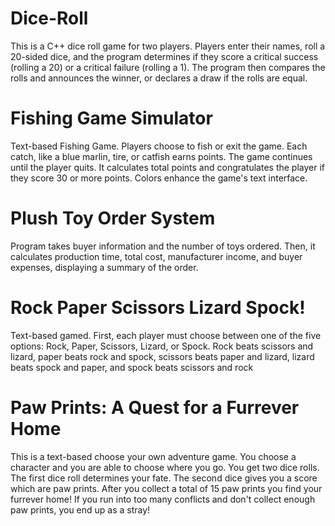 # Dice-Roll
This is a C++ dice roll game for two players. Players enter their names, roll a 20-sided dice, 
and the program determines if they score a critical success (rolling a 20) or a critical failure (rolling a 1). 
The program then compares the rolls and announces the winner, or declares a draw if the rolls are equal. 

# Fishing Game Simulator
Text-based Fishing Game. Players choose to fish or exit the game. Each catch, like a blue marlin, tire, or catfish 
earns points. The game continues until the player quits. It calculates total points and congratulates 
the player if they score 30 or more points. Colors enhance the game's text interface.

# Plush Toy Order System
Program takes buyer information and the number of toys ordered. Then, it calculates production time, 
total cost, manufacturer income, and buyer expenses, displaying a summary of the order.

# Rock Paper Scissors Lizard Spock!
Text-based gamed. First, each player must choose between one of the five options: Rock, Paper, Scissors, Lizard, or Spock. Rock beats scissors and lizard, paper beats rock and spock, scissors beats paper and lizard, lizard beats spock and paper, and spock beats scissors and rock

# Paw Prints: A Quest for a Furrever Home
This is a text-based choose your own adventure game. You choose a character and you are able to choose where you go. You get two dice rolls. The first dice roll determines your fate. The second dice gives you a score which are paw prints. After you collect a total of 15 paw prints you find your furrever home! If you run into too many conflicts and don't collect enough paw prints, you end up as a stray!
